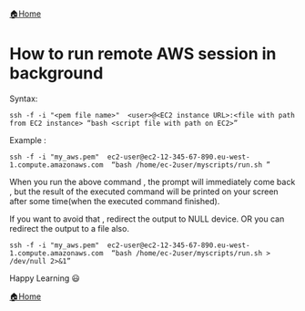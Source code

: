 [:house:Home](https://github.com/debbiswal/Articles)

# How to run remote AWS session in background  

Syntax:  
```
ssh -f -i "<pem file name>"  <user>@<EC2 instance URL>:<file with path from EC2 instance> “bash <script file with path on EC2>”
```  

Example :
```
ssh -f -i "my_aws.pem"  ec2-user@ec2-12-345-67-890.eu-west-1.compute.amazonaws.com  “bash /home/ec-2user/myscripts/run.sh ”
```  

When you run the above command , the prompt will immediately come back , but the result of the executed command will be printed on your screen after some time(when the executed command finished).  

If you want to avoid that , redirect the output to NULL device. OR you can redirect the output to a file also.  

```
ssh -f -i "my_aws.pem"  ec2-user@ec2-12-345-67-890.eu-west-1.compute.amazonaws.com  “bash /home/ec-2user/myscripts/run.sh > /dev/null 2>&1”
```  

Happy Learning :smiley:  

[:house:Home](https://github.com/debbiswal/Articles)
